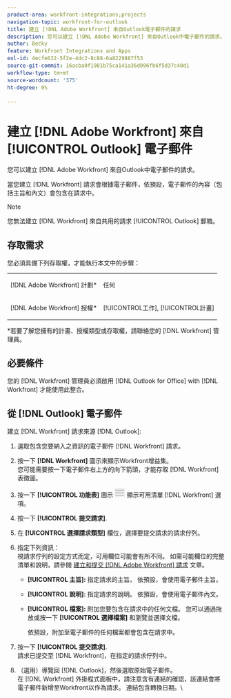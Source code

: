 ```yaml
---
product-area: workfront-integrations;projects
navigation-topic: workfront-for-outlook
title: 建立 [!DNL Adobe Workfront] 來自Outlook電子郵件的請求
description: 您可以建立 [!DNL Adobe Workfront] 來自Outlook中電子郵件的請求。
author: Becky
feature: Workfront Integrations and Apps
exl-id: 4ecfe632-5f2e-4dc2-8c88-6a8229887f53
source-git-commit: 16acba0f1981b75ca141a36d096fb6f5d37c40d1
workflow-type: tm+mt
source-wordcount: '375'
ht-degree: 0%

---
```


# 建立 [!DNL Adobe Workfront] 來自 [!UICONTROL Outlook] 電子郵件

您可以建立 [!DNL Adobe Workfront] 來自Outlook中電子郵件的請求。

當您建立 [!DNL Workfront] 請求會根據電子郵件，依預設，電子郵件的內容（包括主旨和內文）會包含在請求中。

>[!NOTE]
>
>您無法建立 [!DNL Workfront] 來自共用的請求 [!UICONTROL Outlook] 郵箱。

## 存取需求

您必須具備下列存取權，才能執行本文中的步驟：

<table style="table-layout:auto"> 
 <col> 
 <col> 
 <tbody> 
  <tr> 
   <td role="rowheader">[!DNL Adobe Workfront] 計劃*</td> 
   <td> <p>任何</p> </td> 
  </tr> 
  <tr> 
   <td role="rowheader">[!DNL Adobe Workfront] 授權*</td> 
   <td> <p>[!UICONTROL工作], [!UICONTROL計畫]</p> </td> 
  </tr> 
 </tbody> 
</table>

&#42;若要了解您擁有的計畫、授權類型或存取權，請聯絡您的 [!DNL Workfront] 管理員。

## 必要條件

您的 [!DNL Workfront] 管理員必須啟用 [!DNL Outlook for Office] with [!DNL Workfront] 才能使用此整合。

## 從 [!DNL Outlook] 電子郵件

建立 [!DNL Workfront] 請求來源 [!DNL Outlook]:

1. 選取包含您要納入之資訊的電子郵件 [!DNL Workfront] 請求。
1. 按一下 **[!DNL Workfront]** 圖示來顯示Workfront增益集。\
   您可能需要按一下電子郵件右上方的向下箭頭，才能存取 [!DNL Workfront] 表徵圖。

1. 按一下 **[!UICONTROL 功能表]** 圖示 ![o365_addin_menu2_icon.png](assets/o365-addin-menu2-icon.png) 顯示可用清單 [!DNL Workfront] 選項。

1. 按一下 **[!UICONTROL 提交請求]**.
1. 在 **[!UICONTROL 選擇請求類型]** 欄位，選擇要提交請求的請求佇列。

1. 指定下列資訊：\
   視請求佇列的設定方式而定，可用欄位可能會有所不同。 如需可能欄位的完整清單和說明，請參閱 [建立和提交 [!DNL Adobe Workfront] 請求](../../manage-work/requests/create-requests/create-submit-requests.md) 文章。

   * **[!UICONTROL 主旨]:** 指定請求的主旨。 依預設，會使用電子郵件主旨。
   * **[!UICONTROL 說明]:** 指定請求的說明。 依預設，會使用電子郵件內文。
   * **[!UICONTROL 檔案]:** 附加您要包含在請求中的任何文檔。 您可以通過拖放或按一下 **[!UICONTROL 選擇檔案]** 和瀏覽並選擇文檔。

      依預設，附加至電子郵件的任何檔案都會包含在請求中。

1. 按一下 **[!UICONTROL 提交請求]**.\
   請求已提交至 [!DNL Workfront]，在指定的請求佇列中。

1. （選用）導覽回 [!DNL Outlook]，然後選取原始電子郵件。\
   在 [!DNL Workfront] 外掛程式面板中，請注意含有連結的確認，該連結會將電子郵件新增至Workfront以作為請求。 連結包含轉換日期。\
